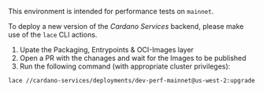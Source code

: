 This environment is intended for performance tests on `mainnet`.

To deploy a new version of the _Cardano Services_ backend, please make use of the `lace` CLI actions.

1. Upate the Packaging, Entrypoints & OCI-Images layer
2. Open a PR with the chanages and wait for the Images to be published
3. Run the following command (with appropriate cluster privileges):

```console
lace //cardano-services/deployments/dev-perf-mainnet@us-west-2:upgrade
```

